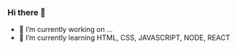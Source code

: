 ### Hi there 👋

- 🔭 I’m currently working on ...
- 🌱 I’m currently learning HTML, CSS, JAVASCRIPT, NODE, REACT
